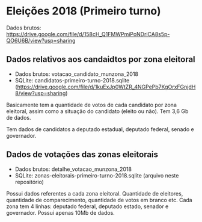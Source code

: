 
# Eleições 2018 (Primeiro turno)

Dados brutos: https://drive.google.com/file/d/158cH_Q1FMWPmiPoNDriCA8s5p-QO6U6B/view?usp=sharing

## Dados relativos aos candaidtos por zona eleitoral

* Dados brutos: votacao_candidato_munzona_2018 
* SQLite: candidatos-primeiro-turno-2018.sqlite (https://drive.google.com/file/d/1kuExJp0WtZR_4NGPePb7KgOrxFGnjdH8/view?usp=sharing)

Basicamente tem a quantidade de votos de cada candidato por zona eleitoral,
assim como a situação do candidato (eleito ou não).
Tem 3,6 Gb de dados.

Tem dados de candidatos a deputado estadual, deputado federal, senado e governador.

## Dados de votações das zonas eleitorais

* Dados brutos: detalhe_votacao_munzona_2018 
* SQLite: zonas-eleitorais-primeiro-turno-2018.sqlite (arquivo neste repositório)

Possui dados referentes a cada zona eleitoral.
Quantidade de eleitores, quantidade de comparecimento, quantidade de votos em branco etc.
Cada zona tem 4 linhas: deputado federal, deputado estado, senador e governador.
Possui apenas 10Mb de dados.

